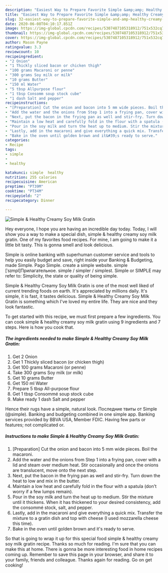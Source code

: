 ```yaml
---
description: "Easiest Way to Prepare Favorite Simple &amp;amp; Healthy Creamy Soy Milk Gratin"
title: "Easiest Way to Prepare Favorite Simple &amp;amp; Healthy Creamy Soy Milk Gratin"
slug: 32-easiest-way-to-prepare-favorite-simple-and-amp-healthy-creamy-soy-milk-gratin
date: 2020-06-08T04:10:17.851Z
image: https://img-global.cpcdn.com/recipes/5307487105318912/751x532cq70/simple-healthy-creamy-soy-milk-gratin-recipe-main-photo.jpg
thumbnail: https://img-global.cpcdn.com/recipes/5307487105318912/751x532cq70/simple-healthy-creamy-soy-milk-gratin-recipe-main-photo.jpg
cover: https://img-global.cpcdn.com/recipes/5307487105318912/751x532cq70/simple-healthy-creamy-soy-milk-gratin-recipe-main-photo.jpg
author: Mason Payne
ratingvalue: 3.3
reviewcount: 10
recipeingredient:
- "2 Onion"
- "1 Thickly sliced bacon or chicken thigh"
- "100 grams Macaroni or penne"
- "300 grams Soy milk or milk"
- "10 grams Butter"
- "150 ml Water"
- "5 tbsp Allpurpose flour"
- "1 tbsp Consomm soup stock cube"
- "1 dash Salt and pepper"
recipeinstructions:
- "[Preparation] Cut the onion and bacon into 5 mm wide pieces. Boil the macaroni."
- "Add the water and the onions from Step 1 into a frying pan, cover with a lid and steam over medium heat. Stir occasionally and once the onions are translucent, move onto the next step."
- "Next, put the bacon in the frying pan as well and stir-fry. Turn down the heat to low and mix in the butter."
- "Maintain a low heat and carefully fold in the flour with a spatula (don&#39;t worry if a few lumps remain)."
- "Pour in the soy milk and turn the heat up to medium. Stir the mixture until it thickens. When it has thickened to your desired consistency, add the consommé stock, salt, and pepper."
- "Lastly, add in the macaroni and give everything a quick mix. Transfer the mixture to a gratin dish and top with cheese (I used mozzarella cheese this time)."
- "Bake in the oven until golden brown and it&#39;s ready to serve."
categories:
- Recipe
tags:
- simple
- 
- healthy

katakunci: simple  healthy 
nutrition: 255 calories
recipecuisine: American
preptime: "PT39M"
cooktime: "PT34M"
recipeyield: "2"
recipecategory: Dinner

---
```



![Simple &amp; Healthy Creamy Soy Milk Gratin](https://img-global.cpcdn.com/recipes/5307487105318912/751x532cq70/simple-healthy-creamy-soy-milk-gratin-recipe-main-photo.jpg)

Hey everyone, I hope you are having an incredible day today. Today, I will show you a way to make a special dish, simple &amp; healthy creamy soy milk gratin. One of my favorites food recipes. For mine, I am going to make it a little bit tasty. This is gonna smell and look delicious.

Simple is online banking with superhuman customer service and tools to help you easily budget and save, right inside your Banking &amp; Budgeting, made Simple. Pago Simple. create a simple website. simple [ˈsɪmpl]Прилагательное. simple / simpler / simplest. Simple or SIMPLE may refer to: Simplicity, the state or quality of being simple.

Simple &amp; Healthy Creamy Soy Milk Gratin is one of the most well liked of current trending foods on earth. It's appreciated by millions daily. It's simple, it is fast, it tastes delicious. Simple &amp; Healthy Creamy Soy Milk Gratin is something which I've loved my entire life. They are nice and they look fantastic.


To get started with this recipe, we must first prepare a few ingredients. You can cook simple &amp; healthy creamy soy milk gratin using 9 ingredients and 7 steps. Here is how you cook that.

<!--inarticleads1-->

##### The ingredients needed to make Simple &amp; Healthy Creamy Soy Milk Gratin:

1. Get 2 Onion
1. Get 1 Thickly sliced bacon (or chicken thigh)
1. Get 100 grams Macaroni (or penne)
1. Take 300 grams Soy milk (or milk)
1. Get 10 grams Butter
1. Get 150 ml Water
1. Prepare 5 tbsp All-purpose flour
1. Get 1 tbsp Consommé soup stock cube
1. Make ready 1 dash Salt and pepper


Hence their rugs have a simple, natural look. Последние твиты от Simple (@simple). Banking and budgeting combined in one simple app. Banking services provided by BBVA USA, Member FDIC. Having few parts or features; not complicated or. 

<!--inarticleads2-->

##### Instructions to make Simple &amp; Healthy Creamy Soy Milk Gratin:

1. [Preparation] Cut the onion and bacon into 5 mm wide pieces. Boil the macaroni.
1. Add the water and the onions from Step 1 into a frying pan, cover with a lid and steam over medium heat. Stir occasionally and once the onions are translucent, move onto the next step.
1. Next, put the bacon in the frying pan as well and stir-fry. Turn down the heat to low and mix in the butter.
1. Maintain a low heat and carefully fold in the flour with a spatula (don&#39;t worry if a few lumps remain).
1. Pour in the soy milk and turn the heat up to medium. Stir the mixture until it thickens. When it has thickened to your desired consistency, add the consommé stock, salt, and pepper.
1. Lastly, add in the macaroni and give everything a quick mix. Transfer the mixture to a gratin dish and top with cheese (I used mozzarella cheese this time).
1. Bake in the oven until golden brown and it&#39;s ready to serve.




So that is going to wrap it up for this special food simple &amp; healthy creamy soy milk gratin recipe. Thanks so much for reading. I'm sure that you can make this at home. There is gonna be more interesting food in home recipes coming up. Remember to save this page in your browser, and share it to your family, friends and colleague. Thanks again for reading. Go on get cooking!
